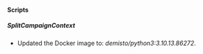 
#### Scripts

##### SplitCampaignContext

- Updated the Docker image to: *demisto/python3:3.10.13.86272*.
